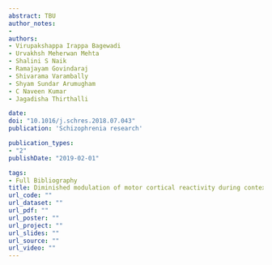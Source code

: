 ```yaml
---
abstract: TBU
author_notes:
- 
authors:
- Virupakshappa Irappa Bagewadi
- Urvakhsh Meherwan Mehta
- Shalini S Naik
- Ramajayam Govindaraj
- Shivarama Varambally
- Shyam Sundar Arumugham
- C Naveen Kumar
- Jagadisha Thirthalli

date: 
doi: "10.1016/j.schres.2018.07.043"
publication: 'Schizophrenia research'

publication_types:
- "2"
publishDate: "2019-02-01" 

tags:
- Full Bibliography
title: Diminished modulation of motor cortical reactivity during context-based action observation in schizophrenia 
url_code: ""
url_dataset: ""
url_pdf: ""
url_poster: ""
url_project: ""
url_slides: ""
url_source: ""
url_video: ""
---
```

